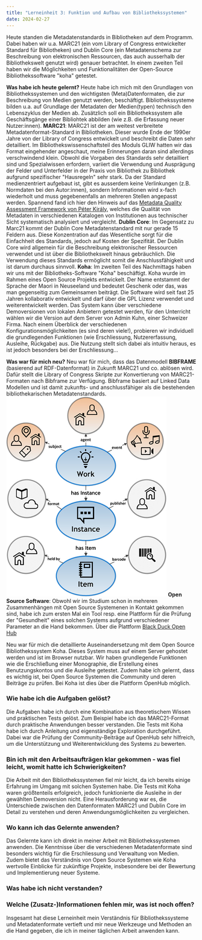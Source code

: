 ```yaml
---
title: "Lerneinheit 3: Funktion und Aufbau von Bibliothekssystemen"
date: 2024-02-27
---
```


Heute standen die Metadatenstandards in Bibliotheken auf dem Programm. Dabei haben wir u.a. MARC21 (ein vom Library of Congress entwickelter Standard für Bibliotheken) und Dublin Core (ein Metadatenschema zur Beschreibung von elektronischen Ressourcen, das auch ausserhalb der Bibliothekswelt genutzt wird) genauer betrachtet. In einem zweiten Teil haben wir die Möglichkeiten und Funktionalitäten der Open-Source Bibliothekssoftware "koha" getestet.

**Was habe ich heute gelernt?**
Heute habe ich mich mit den Grundlagen von Bibliothekssystemen und den wichtigsten (Meta)Datenformaten, die zur Beschreibung von Medien genutzt werden, beschäftigt. Bibliothekssysteme bilden u.a. auf Grundlage der Metadaten der Medien(typen) technisch den Lebenszyklus der Medien ab. Zusätzlich soll ein Bibliothekssystem alle Geschäftsgänge einer Bibliohtek abbilden (wie z.B. die Erfassung neuer Nutzer:innen).
**MARC21**: MARC21 ist der am weitest verbreitete Metadatenformat-Standard in Bibliotheken. Dieser wurde Ende der 1990er Jahre von der Library of Congress entwickelt und beschreibt die Daten sehr detailliert. Im Bibliothekswissenschaftsteil des Moduls GLIW hatten wir das Format eingehender angeschaut, meine Erinnerungen daran sind allerdings verschwindend klein. Obwohl die Vorgaben des Standards sehr detailliert sind und Spezialwissen erfordern, variiert die Verwendung und Ausprägung der Felder und Unterfelder in der Praxis von Bibliothek zu Bibliothek aufgrund spezifischer "Hausregeln" sehr stark. Da der Standard medienzentriert aufgebaut ist, gibt es ausserdem keine Verlinkungen (z.B. Normdaten bei den Autor:innen), sondern Informationen wird x-fach wiederholt und muss gegebenenfalls an mehreren Stellen angepasst werden. Spannend fand ich hier den Hinweis auf das [Metadata Quality Assessment Framework von Péter Király](http://pkiraly.github.io), welches die Qualität von Metadaten in verschiedenen Katalogen von Institutionen aus technischer Sicht systematisch analysiert und vergleicht. 
**Dublin Core**: Im Gegensatz zu Marc21 kommt der Dublin Core Metadatenstandard mit nur gerade 15 Feldern aus. Diese Konzentration auf das Wesentliche sorgt für die Einfachheit des Standards, jedoch auf Kosten der Spezifität. Der Dublin Core wird allgemein für die Beschreibung elektronischer Ressourcen verwendet und ist über die Bibliothekswelt hinaus gebräuchlich. Die Verwendung dieses Standards ermöglicht somit die Anschlussfähigkeit und ist darum durchaus sinnvoll.
**Koha**: Im zweiten Teil des Nachmittags haben wir uns mit der Bibliotheks-Software "Koha" beschäftigt. Koha wurde im Rahmen eines Open Source Projekts entwickelt. Der Name entstammt der Sprache der Maori in Neuseeland und bedeutet Geschenk oder das, was man gegenseitig zum Gemeinsamen beiträgt. Die Software wird seit fast 25 Jahren kollaborativ entwickelt und darf über die GPL Lizenz verwendet und weiterentwickelt werden. 
Das System kann über verschiedene Demoversionen von lokalen Anbietern getestet werden, für den Unterricht wählen wir die Version auf dem Server von Admin Kuhn, einer Schweizer Firma. Nach einem Überblick der verschiedenen Konfigurationsmöglichkeiten (es sind deren viele!), probieren wir individuell die grundlegenden Funktionen (wie Erschliessung, Nutzererfassung, Ausleihe, Rückgabe) aus. Die Nutzung stellt sich dabei als intuitiv heraus, es ist jedoch besonders bei der Erschliessung...

**Was war für mich neu?**
Neu war für mich, dass das Datenmodell **BIBFRAME** (basierend auf RDF-Datenformat) in Zukunft MARC21 und co. ablösen wird. Dafür stellt die Library of Congress Skripte zur Konvertierung von MARC21-Formaten nach Bibframe zur Verfügung. Bibframe basiert auf Linked Data Modellen und ist damit zukunfts- und anschlussfähiger als die bestehenden bibliothekarischen Metadatenstandards.
![BIBFRAME](media/bibframe.jpg)
**Open Source Software**: Obwohl wir im Studium schon in mehreren Zusammenhängen mit Open Source Systemenen in Kontakt gekommen sind, habe ich zum ersten Mal ein Tool resp. eine Plattform für die Prüfung der "Gesundheit" eines solchen Systems aufgrund verschiedener Parameter an die Hand bekommen. Über die Plattform [Black Duck Open Hub](https://openhub.net/p/koha)


Neu war für mich die detaillierte Auseinandersetzung mit dem Open Source Bibliothekssystem Koha. Dieses System muss auf einem Server gehostet werden und ist im Browser nutzbar. Wir haben grundlegende Funktionen wie die Erschließung einer Monographie, die Erstellung eines Benutzungskontos und die Ausleihe getestet. Zudem habe ich gelernt, dass es wichtig ist, bei Open Source Systemen die Community und deren Beiträge zu prüfen. Bei Koha ist dies über die Plattform OpenHub möglich.

### Wie habe ich die Aufgaben gelöst?
Die Aufgaben habe ich durch eine Kombination aus theoretischem Wissen und praktischen Tests gelöst. Zum Beispiel habe ich das MARC21-Format durch praktische Anwendungen besser verstanden. Die Tests mit Koha habe ich durch Anleitung und eigenständige Exploration durchgeführt. Dabei war die Prüfung der Community-Beiträge auf OpenHub sehr hilfreich, um die Unterstützung und Weiterentwicklung des Systems zu bewerten.

### Bin ich mit den Arbeitsaufträgen klar gekommen - was fiel leicht, womit hatte ich Schwierigkeiten?
Die Arbeit mit den Bibliothekssystemen fiel mir leicht, da ich bereits einige Erfahrung im Umgang mit solchen Systemen habe. Die Tests mit Koha waren größtenteils erfolgreich, jedoch funktionierte die Ausleihe in der gewählten Demoversion nicht. Eine Herausforderung war es, die Unterschiede zwischen den Datenformaten MARC21 und Dublin Core im Detail zu verstehen und deren Anwendungsmöglichkeiten zu vergleichen.

### Wo kann ich das Gelernte anwenden?
Das Gelernte kann ich direkt in meiner Arbeit mit Bibliothekssystemen anwenden. Die Kenntnisse über die verschiedenen Metadatenformate sind besonders wichtig für die Erschliessung und Verwaltung von Medien. Zudem bietet das Verständnis von Open Source Systemen wie Koha wertvolle Einblicke für zukünftige Projekte, insbesondere bei der Bewertung und Implementierung neuer Systeme.

### Was habe ich nicht verstanden?


### Welche (Zusatz-)Informationen fehlen mir, was ist noch offen?


Insgesamt hat diese Lerneinheit mein Verständnis für Bibliothekssysteme und Metadatenformate vertieft und mir neue Werkzeuge und Methoden an die Hand gegeben, die ich in meiner täglichen Arbeit anwenden kann.
